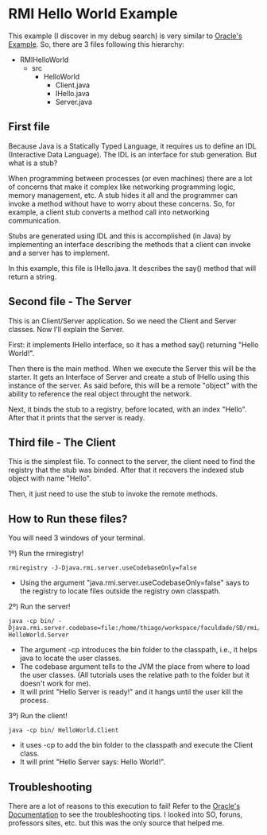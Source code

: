 # RMI Hello World Example

This example (I discover in my debug search) is very similar to [Oracle's Example][1]. So, there are 3 files following this hierarchy:

- RMIHelloWorld
  - src
    - HelloWorld
      - Client.java
      - IHello.java
      - Server.java

First file
----------

Because Java is a Statically Typed Language, it requires us to define an IDL (Interactive Data Language). The IDL is an interface for stub generation. But what is a stub?

When programming between processes (or even machines) there are a lot of concerns that make it complex like networking programming logic, memory management, etc. A stub hides it all and the programmer can invoke a method without have to worry about these concerns. So, for example, a client stub converts a method call into networking communication.

Stubs are generated using IDL and this is accomplished (in Java) by implementing an interface describing the methods that a client can invoke and a server has to implement.

In this example, this file is IHello.java. It describes the say() method that will return a string.

Second file - The Server
-----------

This is an Client/Server application. So we need the Client and Server classes. Now I'll explain the Server.

First: it implements IHello interface, so it has a method say() returning "Hello World!".

Then there is the main method. When we execute the Server this will be the starter. It gets an Interface of Server and create a stub of IHello using this instance of the server. As said before, this will be a remote "object" with the ability to reference the real object throught the network.

Next, it binds the stub to a registry, before located, with an index "Hello". After that it prints that the server is ready.

Third file - The Client
-----------

This is the simplest file. To connect to the server, the client need to find the registry that the stub was binded. After that it recovers the indexed stub object with name "Hello".

Then, it just need to use the stub to invoke the remote methods.

How to Run these files?
-----------------------
You will need 3 windows of your terminal.

1º) Run the rmiregistry!

    rmiregistry -J-Djava.rmi.server.useCodebaseOnly=false

- Using the argument "java.rmi.server.useCodebaseOnly=false" says to the registry to locate files outside the registry own classpath.

2º) Run the server!

    java -cp bin/ -Djava.rmi.server.codebase=file:/home/thiago/workspace/faculdade/SD/rmi/RMIHelloWorld/bin/ HelloWorld.Server

- The argument -cp introduces the bin folder to the classpath, i.e., it helps java to locate the user classes.
- The codebase argument tells to the JVM the place from where to load the user classes. (All tutorials uses the relative path to the folder but it doesn't work for me).
- It will print "Hello Server is ready!" and it hangs until the user kill the process.

3º) Run the client!

    java -cp bin/ HelloWorld.Client

- it uses -cp to add the bin folder to the classpath and execute the Client class.
- It will print "Hello Server says: Hello World!".

Troubleshooting
---------------

There are a lot of reasons to this execution to fail! Refer to the [Oracle's Documentation][2] to see the troubleshooting tips. I looked into SO, foruns, professors sites, etc. but this was the only source that helped me.

[1]:"http://docs.oracle.com/javase/6/docs/technotes/guides/rmi/hello/hello-world.html"
[2]: "http://docs.oracle.com/javase/6/docs/technotes/guides/rmi/codebase.html"
